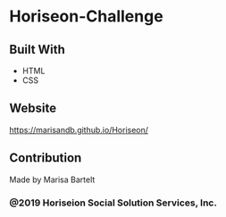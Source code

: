 # Horiseon-Challenge

## Built With
* HTML
* CSS

## Website
https://marisandb.github.io/Horiseon/

## Contribution
Made by Marisa Bartelt

### @2019 Horiseion Social Solution Services, Inc. 

